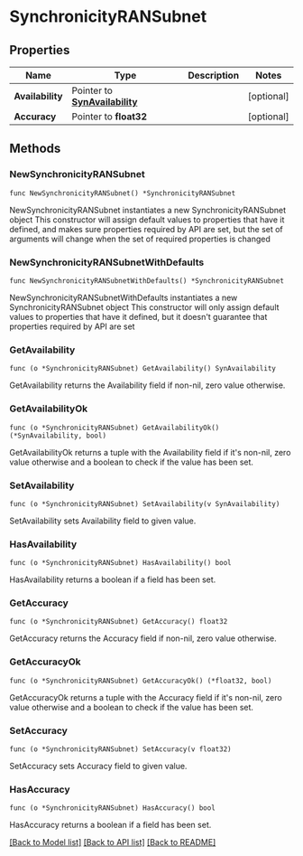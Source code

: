 # SynchronicityRANSubnet

## Properties

Name | Type | Description | Notes
------------ | ------------- | ------------- | -------------
**Availability** | Pointer to [**SynAvailability**](SynAvailability.md) |  | [optional] 
**Accuracy** | Pointer to **float32** |  | [optional] 

## Methods

### NewSynchronicityRANSubnet

`func NewSynchronicityRANSubnet() *SynchronicityRANSubnet`

NewSynchronicityRANSubnet instantiates a new SynchronicityRANSubnet object
This constructor will assign default values to properties that have it defined,
and makes sure properties required by API are set, but the set of arguments
will change when the set of required properties is changed

### NewSynchronicityRANSubnetWithDefaults

`func NewSynchronicityRANSubnetWithDefaults() *SynchronicityRANSubnet`

NewSynchronicityRANSubnetWithDefaults instantiates a new SynchronicityRANSubnet object
This constructor will only assign default values to properties that have it defined,
but it doesn't guarantee that properties required by API are set

### GetAvailability

`func (o *SynchronicityRANSubnet) GetAvailability() SynAvailability`

GetAvailability returns the Availability field if non-nil, zero value otherwise.

### GetAvailabilityOk

`func (o *SynchronicityRANSubnet) GetAvailabilityOk() (*SynAvailability, bool)`

GetAvailabilityOk returns a tuple with the Availability field if it's non-nil, zero value otherwise
and a boolean to check if the value has been set.

### SetAvailability

`func (o *SynchronicityRANSubnet) SetAvailability(v SynAvailability)`

SetAvailability sets Availability field to given value.

### HasAvailability

`func (o *SynchronicityRANSubnet) HasAvailability() bool`

HasAvailability returns a boolean if a field has been set.

### GetAccuracy

`func (o *SynchronicityRANSubnet) GetAccuracy() float32`

GetAccuracy returns the Accuracy field if non-nil, zero value otherwise.

### GetAccuracyOk

`func (o *SynchronicityRANSubnet) GetAccuracyOk() (*float32, bool)`

GetAccuracyOk returns a tuple with the Accuracy field if it's non-nil, zero value otherwise
and a boolean to check if the value has been set.

### SetAccuracy

`func (o *SynchronicityRANSubnet) SetAccuracy(v float32)`

SetAccuracy sets Accuracy field to given value.

### HasAccuracy

`func (o *SynchronicityRANSubnet) HasAccuracy() bool`

HasAccuracy returns a boolean if a field has been set.


[[Back to Model list]](../README.md#documentation-for-models) [[Back to API list]](../README.md#documentation-for-api-endpoints) [[Back to README]](../README.md)



